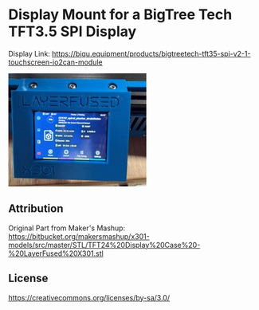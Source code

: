# Display Mount for a BigTree Tech TFT3.5 SPI Display

Display Link: https://biqu.equipment/products/bigtreetech-tft35-spi-v2-1-touchscreen-io2can-module

![BigTree-Tech TFT35 SPI Display Mount](.\btt-tft35-spi-display.jpg)

## Attribution

Original Part from Maker's Mashup: https://bitbucket.org/makersmashup/x301-models/src/master/STL/TFT24%20Display%20Case%20-%20LayerFused%20X301.stl

## License

https://creativecommons.org/licenses/by-sa/3.0/